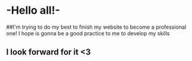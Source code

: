 # -Hello all!-
##I'm trying to do my best to finish my website to become a professional one!
I hope is gonna be a good practice to me to develop my skills
## I look forward for it <3
